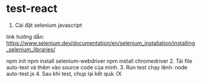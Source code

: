 # test-react
1. Cài đặt selenium javascript

link hướng dẫn: https://www.selenium.dev/documentation/en/selenium_installation/installing_selenium_libraries/

npm init
npm install selenium-webdriver
npm install chromedriver
2. Tải file auto-test và thêm vào source code của mình.
3. Run test
chạy lệnh:
 node auto-test.js
4. Sau khi test, chụp lại kết quả: (X
